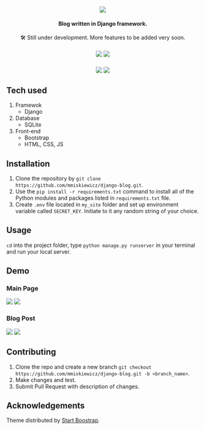 <h1 align="center">
  <img src=https://user-images.githubusercontent.com/32812860/234351255-af0159af-327c-4e46-a774-903926dc3397.gif></img>
  </h1>

<h4 align="center">
Blog written in Django framework.
  </h4>
  
 <p align="center">
  🛠 Still under development. More features to be added very soon.
  </p>
 
  <h5 align="center">
  <img src=https://user-images.githubusercontent.com/32812860/234352708-58f0a5bc-a9c6-4090-93d4-baab73e0a25c.svg></img>
    <img src=https://forthebadge.com/images/badges/built-with-love.svg></img>
       </h5>


  
  <h5 align="center">
   <img src=https://img.shields.io/github/repo-size/mmiskiewicz/django-blog></img>
  <img src=https://img.shields.io/github/issues-raw/mmiskiewicz/django-blog></img>
    </h5>
   

 ## Tech used

1. Framewok
    + Django
2. Database
    + SQLite
3. Front-end
    + Bootstrap
    + HTML, CSS, JS


## Installation

1. Clone the repository by `git clone https://github.com/mmiskiewicz/django-blog.git`.
2. Use the `pip install -r requirements.txt` command to install all of the Python modules and packages listed in `requirements.txt` file.
3. Create `.env` file located in `my_site` folder and set up environment variable called `SECRET_KEY`. Initiate to it any random string of your choice.

 
## Usage

`cd` into the project folder, type `python manage.py runserver` in your terminal and run your local server.


## Demo

<p align="center">
<h3>Main Page</h3>
<img src=https://user-images.githubusercontent.com/32812860/234353028-0eba5c0a-e535-490c-a9de-1b789bec5044.png></img>
<img src=https://user-images.githubusercontent.com/32812860/234353087-25129ce5-0a77-4cbe-904f-c8b25e8c19ae.png></img>
<h3>Blog Post</h3>
<img src=https://user-images.githubusercontent.com/32812860/234353185-8bac09e5-73ca-4183-aac3-8a1c537bf256.png></img>
<img src=https://user-images.githubusercontent.com/32812860/234353263-9324d85a-416c-4982-bef8-92f0df19bd66.png></img>
</p>

## Contributing

1. Clone the repo and create a new branch `git checkout https://github.com/mmiskiewicz/django-blog.git -b <branch_name>`.
2. Make changes and test.
3. Submit Pull Request with description of changes.

## Acknowledgements

Theme distributed by <a href="https://startbootstrap.com/theme/clean-blog">Start Boostrap</a>.

